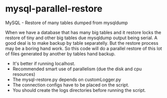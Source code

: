 # mysql-parallel-restore
MySQL - Restore of many tables dumped from mysqldump

When we have a database that has many big tables and it restore locks the restore of tiny and other big tables due mysqldump output being serial. A good deal is to make backup by table separatelly.
But the restore process may be a boring hand work. So this code will do a parallel restore of this lot of files generated by another by tables hand backup.

- It's better if running localhost.
- Recommended smart use of parallelism (due the disk and cpu resources)
- The mysql-restore.py depends on customLogger.py
- The connection configs have to be placed on the script.
- You should create the logs directories before running the script.
